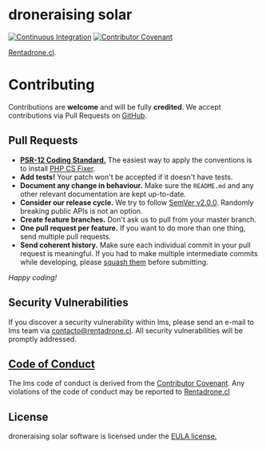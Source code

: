 # droneraising solar

[![Continuous Integration](https://github.com/afariasfermin/droneraising-next/actions/workflows/continuous-integration.yml/badge.svg)](https://github.com/afariasfermin/droneraising-next/actions/workflows/continuous-integration.yml)
[![Contributor Covenant](https://img.shields.io/badge/Contributor%20Covenant-v2.0%20adopted-ff69b4.svg)](CODE_OF_CONDUCT.md)

[Rentadrone.cl](https://rentadrone.cl).

# Contributing

Contributions are **welcome** and will be fully **credited**. We accept contributions via Pull Requests on [GitHub](https://github.com/afariasfermin/droneraising-next).

## Pull Requests

- **[PSR-12 Coding Standard.](https://www.php-fig.org/psr/psr-12)** The easiest way to apply the conventions is to install [PHP CS Fixer](https://github.com/FriendsOfPHP/PHP-CS-Fixer).
- **Add tests!** Your patch won't be accepted if it doesn't have tests.
- **Document any change in behaviour.** Make sure the `README.md` and any other relevant documentation are kept up-to-date.
- **Consider our release cycle.** We try to follow [SemVer v2.0.0](http://semver.org/). Randomly breaking public APIs is not an option.
- **Create feature branches.** Don't ask us to pull from your master branch.
- **One pull request per feature.** If you want to do more than one thing, send multiple pull requests.
- **Send coherent history.** Make sure each individual commit in your pull request is meaningful. If you had to make multiple intermediate commits while developing, please [squash them](http://www.git-scm.com/book/en/v2/Git-Tools-Rewriting-History#Changing-Multiple-Commit-Messages) before submitting.

*Happy coding!*

## Security Vulnerabilities

If you discover a security vulnerability within lms, please send an e-mail to lms team via [contacto@rentadrone.cl](mailto:contacto@rentadrone.cl). All security vulnerabilities will be promptly addressed.

## [Code of Conduct](https://github.com/RentadroneCL/droneraising/blob/master/CODE_OF_CONDUCT.md)

The lms code of conduct is derived from the [Contributor Covenant](https://www.contributor-covenant.org). Any violations of the code of conduct may be reported to [Rentadrone.cl](mailto:contacto@rentadrone.cl)

## License

droneraising solar software is licensed under the [EULA license.](LICENSE.md)
